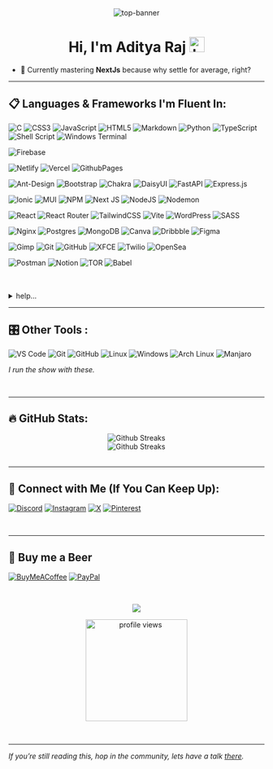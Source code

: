 <div align="center">

<img src="https://phone-connect.vercel.app/src/github-header.gif" alt="top-banner" />



# Hi, I'm Aditya Raj <img src="https://raw.githubusercontent.com/iampavangandhi/iampavangandhi/master/gifs/Hi.gif" alt="hand-wave-gif" height="30px" />

</div>

- 🌱 Currently mastering **NextJs** because why settle for average, right?

---

<p align="center">

## 📋 Languages & Frameworks I'm Fluent In:
  
![C](https://img.shields.io/badge/c-%2300599C.svg?style=for-the-badge&logo=c&logoColor=white) 
![CSS3](https://img.shields.io/badge/css3-%231572B6.svg?style=for-the-badge&logo=css3&logoColor=white) 
![JavaScript](https://img.shields.io/badge/javascript-%23323330.svg?style=for-the-badge&logo=javascript&logoColor=%23F7DF1E) 
![HTML5](https://img.shields.io/badge/html5-%23E34F26.svg?style=for-the-badge&logo=html5&logoColor=white) 
![Markdown](https://img.shields.io/badge/markdown-%23000000.svg?style=for-the-badge&logo=markdown&logoColor=white) 
![Python](https://img.shields.io/badge/python-3670A0?style=for-the-badge&logo=python&logoColor=ffdd54) 
![TypeScript](https://img.shields.io/badge/typescript-%23007ACC.svg?style=for-the-badge&logo=typescript&logoColor=white) 
![Shell Script](https://img.shields.io/badge/shell_script-%23121011.svg?style=for-the-badge&logo=gnu-bash&logoColor=white) 
![Windows Terminal](https://img.shields.io/badge/Windows%20Terminal-%234D4D4D.svg?style=for-the-badge&logo=windows-terminal&logoColor=white) 

![Firebase](https://img.shields.io/badge/firebase-%23039BE5.svg?style=for-the-badge&logo=firebase) 
<!--![DigitalOcean](https://img.shields.io/badge/DigitalOcean-%230167ff.svg?style=for-the-badge&logo=digitalOcean&logoColor=white)-->
![Netlify](https://img.shields.io/badge/netlify-%23000000.svg?style=for-the-badge&logo=netlify&logoColor=#00C7B7) 
![Vercel](https://img.shields.io/badge/vercel-%23000000.svg?style=for-the-badge&logo=vercel&logoColor=white) 
![GithubPages](https://img.shields.io/badge/github%20pages-121013?style=for-the-badge&logo=github&logoColor=white) 
<!--![OpenStack](https://img.shields.io/badge/Openstack-%23f01742.svg?style=for-the-badge&logo=openstack&logoColor=white)--> 

![Ant-Design](https://img.shields.io/badge/-AntDesign-%230170FE?style=for-the-badge&logo=ant-design&logoColor=white) 
![Bootstrap](https://img.shields.io/badge/bootstrap-%238511FA.svg?style=for-the-badge&logo=bootstrap&logoColor=white) 
![Chakra](https://img.shields.io/badge/chakra-%234ED1C5.svg?style=for-the-badge&logo=chakraui&logoColor=white) 
![DaisyUI](https://img.shields.io/badge/daisyui-5A0EF8?style=for-the-badge&logo=daisyui&logoColor=white) 
![FastAPI](https://img.shields.io/badge/FastAPI-005571?style=for-the-badge&logo=fastapi) 
![Express.js](https://img.shields.io/badge/express.js-%23404d59.svg?style=for-the-badge&logo=express&logoColor=%2361DAFB) 

![Ionic](https://img.shields.io/badge/Ionic-%233880FF.svg?style=for-the-badge&logo=Ionic&logoColor=white) 
![MUI](https://img.shields.io/badge/MUI-%230081CB.svg?style=for-the-badge&logo=mui&logoColor=white) 
![NPM](https://img.shields.io/badge/NPM-%23CB3837.svg?style=for-the-badge&logo=npm&logoColor=white) 
![Next JS](https://img.shields.io/badge/Next-black?style=for-the-badge&logo=next.js&logoColor=white) 
![NodeJS](https://img.shields.io/badge/node.js-6DA55F?style=for-the-badge&logo=node.js&logoColor=white) 
![Nodemon](https://img.shields.io/badge/NODEMON-%23323330.svg?style=for-the-badge&logo=nodemon&logoColor=%BBDEAD) 

![React](https://img.shields.io/badge/react-%2320232a.svg?style=for-the-badge&logo=react&logoColor=%2361DAFB) 
![React Router](https://img.shields.io/badge/React_Router-CA4245?style=for-the-badge&logo=react-router&logoColor=white) 
![TailwindCSS](https://img.shields.io/badge/tailwindcss-%2338B2AC.svg?style=for-the-badge&logo=tailwind-css&logoColor=white) 
![Vite](https://img.shields.io/badge/vite-%23646CFF.svg?style=for-the-badge&logo=vite&logoColor=white) 
![WordPress](https://img.shields.io/badge/WordPress-%23117AC9.svg?style=for-the-badge&logo=WordPress&logoColor=white) 
![SASS](https://img.shields.io/badge/SASS-hotpink.svg?style=for-the-badge&logo=SASS&logoColor=white) 

![Nginx](https://img.shields.io/badge/nginx-%23009639.svg?style=for-the-badge&logo=nginx&logoColor=white) 
![Postgres](https://img.shields.io/badge/postgres-%23316192.svg?style=for-the-badge&logo=postgresql&logoColor=white) 
![MongoDB](https://img.shields.io/badge/MongoDB-%234ea94b.svg?style=for-the-badge&logo=mongodb&logoColor=white) 
![Canva](https://img.shields.io/badge/Canva-%2300C4CC.svg?style=for-the-badge&logo=Canva&logoColor=white) 
![Dribbble](https://img.shields.io/badge/Dribbble-EA4C89?style=for-the-badge&logo=dribbble&logoColor=white) 
![Figma](https://img.shields.io/badge/figma-%23F24E1E.svg?style=for-the-badge&logo=figma&logoColor=white) 

![Gimp](https://img.shields.io/badge/Gimp-657D8B?style=for-the-badge&logo=gimp&logoColor=FFFFFF) 
![Git](https://img.shields.io/badge/git-%23F05033.svg?style=for-the-badge&logo=git&logoColor=white) 
![GitHub](https://img.shields.io/badge/github-%23121011.svg?style=for-the-badge&logo=github&logoColor=white) 
![XFCE](https://img.shields.io/badge/XFCE-%232284F2.svg?style=for-the-badge&logo=xfce&logoColor=white) 
![Twilio](https://img.shields.io/badge/Twilio-F22F46?style=for-the-badge&logo=Twilio&logoColor=white) 
![OpenSea](https://img.shields.io/badge/OpenSea-%232081E2.svg?style=for-the-badge&logo=opensea&logoColor=white) 

![Postman](https://img.shields.io/badge/Postman-FF6C37?style=for-the-badge&logo=postman&logoColor=white) 
![Notion](https://img.shields.io/badge/Notion-%23000000.svg?style=for-the-badge&logo=notion&logoColor=white) 
![TOR](https://img.shields.io/badge/tor-%237E4798.svg?style=for-the-badge&logo=tor-project&logoColor=white) 
![Babel](https://img.shields.io/badge/Babel-F9DC3e?style=for-the-badge&logo=babel&logoColor=black)

<br/>
<br/>
<details>
<summary>help...</summary>
  
*"Daemons. They don't stop working. They are always active. They seduce. They manipulate. They own us. And even though you're with me, even though I created you, it makes no difference. We all must deal with them alone. The best we can hope for... The only silver lining in all of this... is that when we break through, we find a few familiar faces waiting on the other side."*
</details>


---

## 🎛️ Other Tools :
  
  ![VS Code](https://img.shields.io/badge/Visual%20Studio%20Code-0078d7.svg?style=for-the-badge&logo=visual-studio-code&logoColor=white)
  ![Git](https://img.shields.io/badge/git-%23F05033.svg?style=for-the-badge&logo=git&logoColor=white)
  ![GitHub](https://img.shields.io/badge/github-%23121011.svg?style=for-the-badge&logo=github&logoColor=white)
  ![Linux](https://img.shields.io/badge/Linux-FCC624?style=for-the-badge&logo=linux&logoColor=black)
  ![Windows](https://img.shields.io/badge/Windows-0078D6?style=for-the-badge&logo=windows&logoColor=white)
  ![Arch Linux](https://img.shields.io/badge/Arch_Linux-%23000000?style=for-the-badge&logo=archlinux&logoColor=white)
  ![Manjaro](https://img.shields.io/badge/manjaro-009688?style=for-the-badge&logo=manjaro&logoColor=white)
  
  
*I run the show with these.*

<br/>

---

## 🔥 GitHub Stats:
<div align="center">
  <img src="https://github-readme-streak-stats.herokuapp.com/?user=aditya8raj&theme=dark&hide_border=true" alt="Github Streaks"/>
  <br/>
  <img src="https://github-readme-stats.vercel.app/api/top-langs/?username=aditya8raj&theme=dark&hide_border=true&include_all_commits=true&count_private=true&layout=compact" alt="Github Streaks"/>
</div>


<br/>

---

## 🔗 Connect with Me (If You Can Keep Up):

[![Discord](https://img.shields.io/badge/Discord-%237289DA.svg?logo=discord&logoColor=white&style=for-the-badge)](https://discord.gg/impic) 
[![Instagram](https://img.shields.io/badge/Instagram-%23E4405F.svg?logo=Instagram&logoColor=white&style=for-the-badge)](https://instagram.com/aaaditya.raj)
[![X](https://img.shields.io/badge/X-black.svg?logo=X&logoColor=white&style=for-the-badge)](https://x.com/nerdinbiz)
[![Pinterest](https://img.shields.io/badge/Pinterest-%23E60023.svg?logo=Pinterest&logoColor=white&style=for-the-badge)](https://pinterest.com/aditya7raj1) 


<br/>

---

## 🍺 Buy me a Beer
  [![BuyMeACoffee](https://img.shields.io/badge/Buy%20Me%20a%20Beer-ffdd00?style=for-the-badge&logo=buy-me-a-coffee&logoColor=black)](https://buymeacoffee.com/aditya8raj) [![PayPal](https://img.shields.io/badge/PayPal-00457C?style=for-the-badge&logo=paypal&logoColor=white)](https://paypal.me/aditya7raj1) 

  <br/>

<p align="center">
    <img src="https://phone-connect.vercel.app/src/Ramen.gif" />
</p>


<p align="center">
  <img src="https://komarev.com/ghpvc/?username=aditya8raj&label=Profile%20views&color=blueviolet&style=flat" alt="profile views" width="200" />
</p>

<br/>


---

*If you’re still reading this, hop in the community, lets have a talk [there](https://discord.gg/S4QV6BbcNA).*
